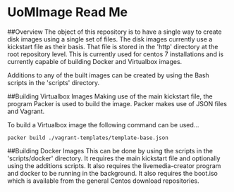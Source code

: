 # UoMImage Read Me

##Overview
The object of this repository is to have a single way to create disk images using a single set of files. The disk images currently use a kickstart file as their basis. That file is stored in the 'http' directory at the root repository level. This is currently used for centos 7 installations and is currently capable of building Docker and Virtualbox images.

Additions to any of the built images can be created by using the Bash scripts in the 'scripts' directory.


##Building Virtualbox Images
Making use of the main kickstart file, the program Packer is used to build the image. Packer makes use of JSON files and Vagrant.

To build a Virtualbox image the following command can be used...

	packer build ./vagrant-templates/template-base.json


##Building Docker Images
This can be done by using the scripts in the 'scripts/docker' directory. It requires the main kickstart file and optionally using the additions scripts. It also requires the livemedia-creator program and docker to be running in the background. It also requires the boot.iso which is available from the general Centos download repositories.
